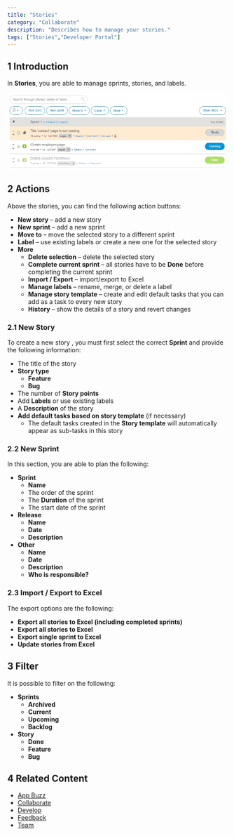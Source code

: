 ```yaml
---
title: "Stories"
category: "Collaborate"
description: "Describes how to manage your stories."
tags: ["Stories","Developer Portal"]
---
```


## 1 Introduction

In **Stories**, you are able to manage sprints, stories, and labels. 

![](attachments/stories.jpg)

## 2 Actions

Above the stories, you can find the following action buttons:

* **New story** – add a new story
* **New sprint** – add a new sprint
* **Move to** – move the selected story to a different sprint
* **Label** – use existing labels or create a new one for the selected story
* **More**
   * **Delete selection** – delete the selected story
   * **Complete current sprint** – all stories have to be **Done** before completing the current sprint 
   * **Import / Export** – import/export to Excel
   * **Manage labels** – rename, merge, or delete a label
   * **Manage story template** – create and edit default tasks that you can add as a task to every new story
   * **History** – show the details of a story and revert changes

### 2.1 New Story

To create a new story , you must first select the correct **Sprint** and provide the following information:

* The title of the story
* **Story type**
    * **Feature**
    * **Bug**
* The number of **Story points**
* Add **Labels** or use existing labels
* A **Description** of the story
* **Add default tasks based on story template** (if necessary)
  * The default tasks created in the **Story template** will automatically appear as sub-tasks in this story

### 2.2 New Sprint

In this section, you are able to plan the following:

* **Sprint**
    * **Name**
    * The order of the sprint
    * The **Duration** of the sprint
    * The start date of the sprint
* **Release**
    * **Name**
    * **Date**
    * **Description**
* **Other**
    * **Name**
    * **Date**
    * **Description**
    * **Who is responsible?**

### 2.3 Import / Export to Excel

The export options are the following:

* **Export all stories to Excel (including completed sprints)**
* **Export all stories to Excel**
* **Export single sprint to Excel**
* **Update stories from Excel**

## 3 Filter

It is possible to filter on the following:

* **Sprints**
    * **Archived**
    * **Current**
    * **Upcoming**
    * **Backlog**
* **Story**
    * **Done**
    * **Feature**
    * **Bug**

## 4 Related Content

* [App Buzz](/developerportal/collaborate/appbuzz)
* [Collaborate](/developerportal/collaborate)
* [Develop](/developerportal/develop)
* [Feedback](/developerportal/collaborate/feedback)
* [Team](/developerportal/collaborate/team)
